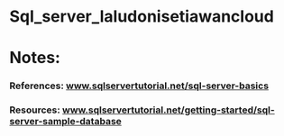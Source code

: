 ﻿# Sql_server_laludonisetiawancloud

# Notes:
### References: www.sqlservertutorial.net/sql-server-basics
### Resources: www.sqlservertutorial.net/getting-started/sql-server-sample-database
